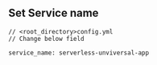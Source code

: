 ## Set Service name

```
// <root_directory>config.yml
// Change below field

service_name: serverless-unviversal-app

```
